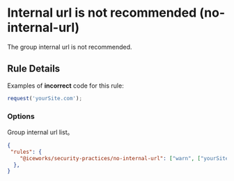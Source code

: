 # Internal url is not recommended (no-internal-url)

The group internal url is not recommended.


## Rule Details

Examples of **incorrect** code for this rule:

```js
request('yourSite.com');

```

### Options

Group internal url list。

```json
{
 "rules": {
    "@iceworks/security-practices/no-internal-url": ["warn", ["yourSite.com"]]
  },
}
```
